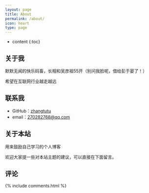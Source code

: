 ```yaml
---
layout: page
title: About
permalink: /about/
icon: heart
type: page
---
```


* content
{:toc}

## 关于我


默默无闻的快乐码畜，长相和吴彦祖55开（别问我脸呢，借给彭于晏了！）

希望在互联网行业越走越远

## 联系我

* GitHub：[zhangtutu](https://github.com/zhangtutu1996)
* email：270282768@qq.com


## 关于本站

用来鼓励自己学习的个人博客

欢迎大家提一些对本站主题的建议，可以直接在下面留言。


## 评论

{% include comments.html %}
